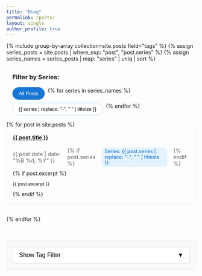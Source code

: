 ```yaml
---
title: "Blog"
permalink: /posts/
layout: single
author_profile: true
---
```


{% include group-by-array collection=site.posts field="tags" %}
{% assign series_posts = site.posts | where_exp: "post", "post.series" %}
{% assign series_names = series_posts | map: "series" | uniq | sort %}

<div class="series-filter-container">
  <h3 style="margin-top:0">Filter by Series:</h3>
  <div class="series-buttons">
    <button class="series-btn active" data-series="all">All Posts</button>
    {% for series in series_names %}
      <button class="series-btn" data-series="{{ series | slugify }}">{{ series | replace: "-", " " | titleize }}</button>
    {% endfor %}
  </div>
</div>

<div class="posts-container">
  {% for post in site.posts %}
    <article class="post-item" data-tags="{% for tag in post.tags %}{{ tag | slugify }} {% endfor %}" data-series="{{ post.series | slugify }}">
      <h4 style="margin-top:0px"><a href="{{ post.url }}">{{ post.title }}</a></h4>
      <p class="post-meta">
        <time datetime="{{ post.date | date_to_xmlschema }}">
          {{ post.date | date: "%B %d, %Y" }}
        </time>
        {% if post.series %}
          <span class="post-series">Series: {{ post.series | replace: "-", " " | titleize }}</span>
        {% endif %}
      </p>
      {% if post.excerpt %}
        <p style="font-size:.85em">{{ post.excerpt }}</p>
      {% endif %}
    </article>
  {% endfor %}
</div>

<div class="tag-filter-container">
  <button class="filter-toggle" onclick="toggleFilter()">
    <span class="toggle-text">Show Tag Filter</span>
    <span class="toggle-icon">▼</span>
  </button>
  
  <div class="filter-content" id="filterContent" style="display: none;">
    <h3>Filter by Tag:</h3>
    <div class="tag-buttons">
      <button class="tag-btn active" data-tag="all">All Tags</button>
      {% for tag in group_names %}
        <button class="tag-btn" data-tag="{{ tag | slugify }}">{{ tag }}</button>
      {% endfor %}
    </div>
  </div>
</div>

<style>
.series-filter-container {
  padding: 1rem;
  border-radius: 5px;
}

.series-buttons {
  display: flex;
  flex-wrap: wrap;
  gap: 0.5rem;
  margin-top: 0.5rem;
}

.series-btn {
  padding: 0.5rem 1rem;
  border: 1px solid #bbdefb;
  background: white;
  border-radius: 20px;
  cursor: pointer;
  transition: all 0.2s;
}

.series-btn:hover {
  background: #f3e5f5;
}

.series-btn.active {
  background: #1976d2;
  color: white;
  border-color: #1976d2;
}

.tag-filter-container {
  margin-top: 3rem;
  padding: 1rem;
  background: #f8f9fa;
  border-radius: 5px;
  border: 1px solid #e9ecef;
}

.filter-toggle {
  width: 100%;
  padding: 0.75rem 1rem;
  background: white;
  border: 1px solid #ddd;
  border-radius: 5px;
  cursor: pointer;
  display: flex;
  justify-content: space-between;
  align-items: center;
  font-size: 1rem;
  transition: all 0.2s;
}

.filter-toggle:hover {
  background: #f8f9fa;
}

.toggle-icon {
  transition: transform 0.2s;
}

.filter-content {
  margin-top: 1rem;
  padding-top: 1rem;
  border-top: 1px solid #e9ecef;
}

.tag-buttons {
  display: flex;
  flex-wrap: wrap;
  gap: 0.5rem;
  margin-top: 0.5rem;
}

.tag-btn {
  padding: 0.5rem 1rem;
  border: 1px solid #ddd;
  background: white;
  border-radius: 20px;
  cursor: pointer;
  transition: all 0.2s;
}

.tag-btn:hover {
  background: #e9ecef;
}

.tag-btn.active {
  background: #007bff;
  color: white;
  border-color: #007bff;
}

.post-item {
  margin-bottom: 2rem;
  padding: 1rem;
  border: 1px solid #eee;
  border-radius: 5px;
  transition: opacity 0.3s;
}

.post-item.hidden {
  display: none;
}

.post-meta {
  color: #666;
  font-size: 0.9rem;
  margin: 0.5rem 0;
  display: flex;
  align-items: center;
  gap: 1rem;
}

.post-series {
  display: inline-block;
  background: #e3f2fd;
  color: #1976d2;
  padding: 0.2rem 0.5rem;
  border-radius: 10px;
  font-size: 0.8rem;
  font-weight: 500;
}


</style>

<script>
document.addEventListener('DOMContentLoaded', function() {
  const seriesButtons = document.querySelectorAll('.series-btn');
  const tagButtons = document.querySelectorAll('.tag-btn');
  const postItems = document.querySelectorAll('.post-item');

  // Series filtering
  seriesButtons.forEach(button => {
    button.addEventListener('click', function() {
      const selectedSeries = this.getAttribute('data-series');
      
      // Update active button
      seriesButtons.forEach(btn => btn.classList.remove('active'));
      this.classList.add('active');
      
      // Reset tag filter
      tagButtons.forEach(btn => btn.classList.remove('active'));
      document.querySelector('[data-tag="all"]').classList.add('active');
      
      // Filter posts by series
      postItems.forEach(post => {
        const postSeries = post.getAttribute('data-series');
        if (selectedSeries === 'all' || postSeries === selectedSeries) {
          post.classList.remove('hidden');
        } else {
          post.classList.add('hidden');
        }
      });
    });
  });

  // Tag filtering (only works within currently visible series)
  tagButtons.forEach(button => {
    button.addEventListener('click', function() {
      const selectedTag = this.getAttribute('data-tag');
      
      // Update active button
      tagButtons.forEach(btn => btn.classList.remove('active'));
      this.classList.add('active');
      
      // Filter posts by tag (only within currently visible series)
      postItems.forEach(post => {
        const postTags = post.getAttribute('data-tags').split(' ');
        const isVisible = !post.classList.contains('hidden');
        
        if (selectedTag === 'all') {
          // Show all posts that are currently visible (not hidden by series filter)
          if (isVisible) {
            post.classList.remove('hidden');
          }
        } else {
          // Only filter within currently visible posts
          if (isVisible && postTags.includes(selectedTag)) {
            post.classList.remove('hidden');
          } else {
            post.classList.add('hidden');
          }
        }
      });
    });
  });
});

function toggleFilter() {
  const filterContent = document.getElementById('filterContent');
  const toggleText = document.querySelector('.toggle-text');
  const toggleIcon = document.querySelector('.toggle-icon');
  
  if (filterContent.style.display === 'none') {
    filterContent.style.display = 'block';
    toggleText.textContent = 'Hide Tag Filter';
    toggleIcon.style.transform = 'rotate(180deg)';
  } else {
    filterContent.style.display = 'none';
    toggleText.textContent = 'Show Tag Filter';
    toggleIcon.style.transform = 'rotate(0deg)';
  }
}
</script> 